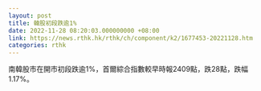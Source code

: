 ```yaml
---
layout: post
title: 韓股初段跌逾1%
date: 2022-11-28 08:20:03.000000000 +08:00
link: https://news.rthk.hk/rthk/ch/component/k2/1677453-20221128.htm
categories: rthk
---
```


南韓股市在開市初段跌逾1%，首爾綜合指數較早時報2409點，跌28點，跌幅1.17%。
